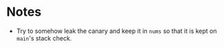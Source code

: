 # Notes
- Try to somehow leak the canary and keep it in `nums` so that it is kept on `main`'s stack check.